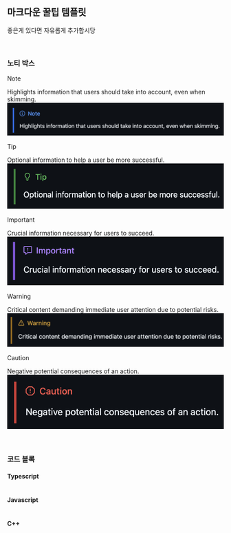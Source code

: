## 마크다운 꿀팁 템플릿

좋은게 있다면 자유롭게 추가합시당

<br />

### 노티 박스

> [!NOTE]
> Highlights information that users should take into account, even when skimming. <br />
> <img src='./assets/main/note_box.png' />

> [!TIP]
> Optional information to help a user be more successful. <br />
> <img src='./assets/main/tip_box.png' />

> [!IMPORTANT]
> Crucial information necessary for users to succeed. <br />
> <img src='./assets/main/important_box.png' />

> [!WARNING]
> Critical content demanding immediate user attention due to potential risks. <br />
> <img src='./assets/main/warning_box.png' />

> [!CAUTION]
> Negative potential consequences of an action. <br />
> <img src='./assets/main/caution_box.png' />

<br />

### 코드 블록

#### Typescript

```ts

```

#### Javascript

```js

```

#### C++

```cpp

```
